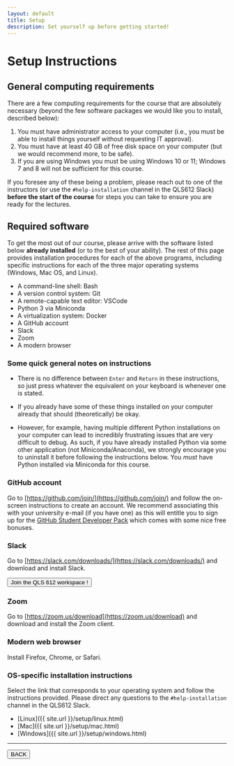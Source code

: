 ```yaml
---
layout: default
title: Setup
description: Set yourself up before getting started!
---
```


# Setup Instructions

## General computing requirements

There are a few computing requirements for the course that are absolutely
necessary (beyond the few software packages we would like you to install,
described below):

1. You must have administrator access to your computer (i.e., you must be able
   to install things yourself without requesting IT approval).
1. You must have at least 40 GB of free disk space on your computer (but we
   would recommend more, to be safe).
1. If you are using Windows you must be using Windows 10 or 11; Windows 7 and 8
   will not be sufficient for this course.

If you foresee any of these being a problem, please reach out to one of the
instructors (or use the `#help-installation` channel in the QLS612 Slack) **before the start of the course** for
steps you can take to ensure you are ready for the lectures.

## Required software

To get the most out of our course, please arrive with the
software listed below **already installed** (or to the best of your ability).
The rest of this page provides installation procedures for each
of the above programs, including specific instructions for each of the three major
operating systems (Windows, Mac OS, and Linux).

- A command-line shell: Bash
- A version control system: Git
- A remote-capable text editor: VSCode
- Python 3 via Miniconda
- A virtualization system: Docker
- A GitHub account
- Slack
- Zoom
- A modern browser

### Some quick general notes on instructions

- There is no difference between `Enter` and `Return` in these instructions,
  so just press whatever the equivalent on your keyboard is whenever one is stated.

- If you already have some of these things installed on your computer already that should (theoretically) be okay.

- However, for example, having multiple different Python installations
  on your computer can lead to incredibly frustrating issues that are very difficult to debug.
  As such, if you have already installed Python via some other application (not Miniconda/Anaconda),
  we strongly encourage you to uninstall it before following the instructions below.
  You _must_ have Python installed via Miniconda for this course.

### GitHub account

Go to [https://github.com/join/](https://github.com/join/) and follow the
on-screen instructions to create an account.
We recommend associating this
with your university e-mail (if you have one) as this will entitle you to sign
up for the [GitHub Student Developer Pack](https://education.github.com/pack)
which comes with some nice free bonuses.

### Slack

Go to [https://slack.com/downloads/](https://slack.com/downloads/) and download and install Slack.

<a href="https://qls612-bhs.slack.com"><button>Join the QLS 612 workspace !</button></a>

### Zoom

Go to [https://zoom.us/download](https://zoom.us/download) and download and install the Zoom client.

### Modern web browser

Install Firefox, Chrome, or Safari.

### OS-specific installation instructions

Select the link that corresponds to your operating system and follow the
instructions provided. Please direct any questions to the `#help-installation`
channel in the QLS612 Slack.

- [Linux]({{ site.url }}/setup/linux.html)
- [Mac]({{ site.url }}/setup/mac.html)
- [Windows]({{ site.url }}/setup/windows.html)

---

<a href="{{ site.url }}"><button>BACK</button></a>
